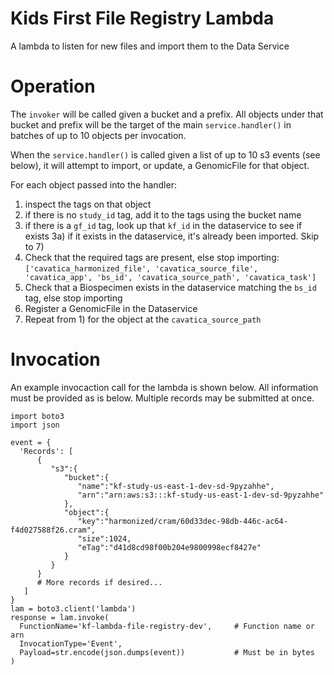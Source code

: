 Kids First File Registry Lambda 
===============================

A lambda to listen for new files and import them to the Data Service

# Operation

The `invoker` will be called given a bucket and a prefix. All objects under that bucket and prefix will be the target of the main `service.handler()` in batches of up to 10 objects per invocation.

When the `service.handler()` is called given a list of up to 10 s3 events (see below), it will attempt to import, or update, a GenomicFile for that object.

For each object passed into the handler:

1) inspect the tags on that object
2) if there is no `study_id` tag, add it to the tags using the bucket name
3) if there is a `gf_id` tag, look up that `kf_id` in the dataservice to see if exists
  3a) if it exists in the dataservice, it's already been imported. Skip to 7) 
4) Check that the required tags are present, else stop importing: `['cavatica_harmonized_file', 'cavatica_source_file', 'cavatica_app', 'bs_id', 'cavatica_source_path', 'cavatica_task']`
5) Check that a Biospecimen exists in the dataservice matching the `bs_id` tag, else stop importing
6) Register a GenomicFile in the Dataservice
7) Repeat from 1) for the object at the `cavatica_source_path`

# Invocation

An example invocaction call for the lambda is shown below.
All information must be provided as is below. Multiple records may be
submitted at once.

```
import boto3
import json

event = {
  'Records': [
      {  
         "s3":{  
            "bucket":{  
               "name":"kf-study-us-east-1-dev-sd-9pyzahhe",
               "arn":"arn:aws:s3:::kf-study-us-east-1-dev-sd-9pyzahhe"
            },
            "object":{  
               "key":"harmonized/cram/60d33dec-98db-446c-ac64-f4d027588f26.cram",
               "size":1024,
               "eTag":"d41d8cd98f00b204e9800998ecf8427e"
            }
         }
      }
      # More records if desired...
   ]
}
lam = boto3.client('lambda')
response = lam.invoke(
  FunctionName='kf-lambda-file-registry-dev',     # Function name or arn
  InvocationType='Event',
  Payload=str.encode(json.dumps(event))           # Must be in bytes
)
```
